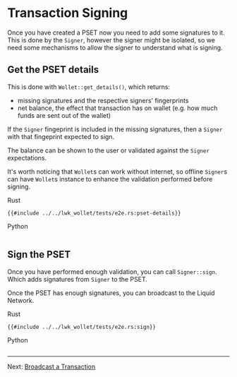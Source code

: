 # Transaction Signing
Once you have created a PSET now you need to add some signatures to it.
This is done by the `Signer`,
however the signer might be isolated,
so we need some mechanisms to allow the signer to understand what is signing.

## Get the PSET details
This is done with `Wollet::get_details()`, which returns:
* missing signatures and the respective signers' fingerprints
* net balance, the effect that transaction has on wallet (e.g. how much funds are sent out of the wallet)

If the `Signer` fingeprint is included in the missing signatures,
then a `Signer` with that fingeprint expected to sign.

The balance can be shown to the user or validated against the `Signer` expectations.

It's worth noticing that `Wollet`s can work without internet,
so offline `Signer`s can have `Wollet`s instance to enhance the validation performed before signing.

<custom-tabs category="lang">
<div slot="title">Rust</div>
<section>

```rust,ignore
{{#include ../../lwk_wollet/tests/e2e.rs:pset-details}}
```
</section>

<div slot="title">Python</div>
<section>

```python
```
</section>
</custom-tabs>

## Sign the PSET
Once you have performed enough validation, you can call `Signer::sign`.
Which adds signatures from `Signer` to the PSET.

Once the PSET has enough signatures, you can broadcast to the Liquid Network.

<custom-tabs category="lang">
<div slot="title">Rust</div>
<section>

```rust,ignore
{{#include ../../lwk_wollet/tests/e2e.rs:sign}}
```
</section>

<div slot="title">Python</div>
<section>

```python
```
</section>
</custom-tabs>

----

Next: [Broadcast a Transaction](broadcast.md)
